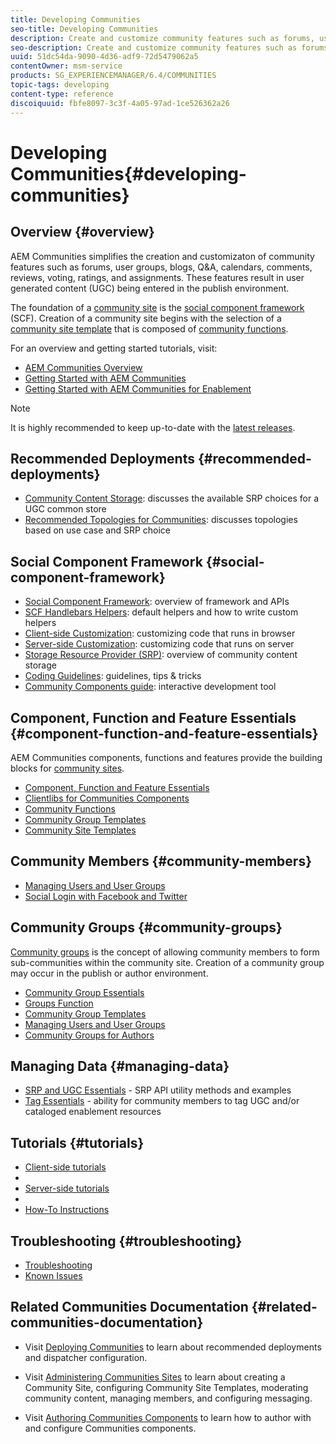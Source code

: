 ```yaml
---
title: Developing Communities
seo-title: Developing Communities
description: Create and customize community features such as forums, user groups, and more
seo-description: Create and customize community features such as forums, user groups, and more
uuid: 51dc54da-9090-4d36-adf9-72d5479062a5
contentOwner: msm-service
products: SG_EXPERIENCEMANAGER/6.4/COMMUNITIES
topic-tags: developing
content-type: reference
discoiquuid: fbfe8097-3c3f-4a05-97ad-1ce526362a26
---
```


# Developing Communities{#developing-communities}

## Overview {#overview}

AEM Communities simplifies the creation and customizaton of community features such as forums, user groups, blogs, Q&A, calendars, comments, reviews, voting, ratings, and assignments. These features result in user generated content (UGC) being entered in the publish environment.

The foundation of a [community site](/help/communities/using/overview.md#communitiessites) is the [social component framework](/help/communities/using/scf.md) (SCF). Creation of a community site begins with the selection of a [community site template](/help/communities/using/sites-console.md) that is composed of [community functions](/help/communities/using/functions.md).

For an overview and getting started tutorials, visit:

* [AEM Communities Overview](/help/communities/using/overview.md)
* [Getting Started with AEM Communities](/help/communities/using/getting-started.md)
* [Getting Started with AEM Communities for Enablement](/help/communities/using/getting-started-enablement.md)

>[!NOTE]
>
>It is highly recommended to keep up-to-date with the [latest releases](/help/communities/using/deploy-communities.md#latest-releases).

## Recommended Deployments {#recommended-deployments}

* [Community Content Storage](/help/communities/using/working-with-srp.md): discusses the available SRP choices for a UGC common store
* [Recommended Topologies for Communities](/help/communities/using/topologies.md): discusses topologies based on use case and SRP choice

## Social Component Framework {#social-component-framework}

* [Social Component Framework](/help/communities/using/scf.md): overview of framework and APIs
* [SCF Handlebars Helpers](/help/communities/using/handlebars-helpers.md): default helpers and how to write custom helpers
* [Client-side Customization](/help/communities/using/client-customize.md): customizing code that runs in browser
* [Server-side Customization](/help/communities/using/server-customize.md): customizing code that runs on server
* [Storage Resource Provider (SRP)](/help/communities/using/srp.md): overview of community content storage
* [Coding Guidelines](/help/communities/using/code-guide.md): guidelines, tips & tricks
* [Community Components guide](/help/communities/using/components-guide.md): interactive development tool

## Component, Function and Feature Essentials {#component-function-and-feature-essentials}

AEM Communities components, functions and features provide the building blocks for [community sites](/help/communities/using/sites-console.md).

* [Component, Function and Feature Essentials](/help/communities/using/essentials.md)
* [Clientlibs for Communities Components](/help/communities/using/clientlibs.md)
* [Community Functions](/help/communities/using/functions.md)
* [Community Group Templates](/help/communities/using/tools-groups.md)
* [Community Site Templates](/help/communities/using/sites.md)

## Community Members {#community-members}

* [Managing Users and User Groups](/help/communities/using/users.md)
* [Social Login with Facebook and Twitter](/help/communities/using/social-login.md)

## Community Groups {#community-groups}

[Community groups](/help/communities/using/overview.md#communitygroups) is the concept of allowing community members to form sub-communities within the community site. Creation of a community group may occur in the publish or author environment.

* [Community Group Essentials](/help/communities/using/essentials-groups.md)
* [Groups Function](/help/communities/using/functions.md#groups-function)
* [Community Group Templates](/help/communities/using/tools-groups.md)
* [Managing Users and User Groups](/help/communities/using/users.md)
* [Community Groups for Authors](/help/communities/using/creating-groups.md)

## Managing Data {#managing-data}

* [SRP and UGC Essentials](/help/communities/using/srp-and-ugc.md) - SRP API utility methods and examples
* [Tag Essentials](/help/communities/using/tag.md) - ability for community members to tag UGC and/or cataloged enablement resources

## Tutorials {#tutorials}

* [Client-side tutorials](/help/communities/using/tutorials.md#client-side-customization)
* 
* [Server-side tutorials](/help/communities/using/tutorials.md#server-side-customization)
* 
* [How-To Instructions](/help/communities/using/tutorials.md#how-to-instructions)

## Troubleshooting {#troubleshooting}

* [Troubleshooting](/help/communities/using/troubleshooting.md) 
* [Known Issues](/help/release-notes/known-issues.md)

## Related Communities Documentation {#related-communities-documentation}

* Visit [Deploying Communities](/help/communities/using/deploy-communities.md) to learn about recommended deployments and dispatcher configuration.

* Visit [Administering Communities Sites](/help/communities/using/administer-landing.md) to learn about creating a Community Site, configuring Community Site Templates, moderating community content, managing members, and configuring messaging.

* Visit [Authoring Communities Components](/help/communities/using/author-communities.md) to learn how to author with and configure Communities components.

